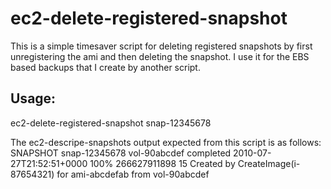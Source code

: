 ec2-delete-registered-snapshot
==============================

This is a simple timesaver script for deleting registered snapshots by
first unregistering the ami and then deleting the snapshot.
I use it for the EBS based backups that I create by another script.

Usage:
------
ec2-delete-registered-snapshot snap-12345678


The ec2-descripe-snapshots output expected from this script is as follows:
SNAPSHOT  snap-12345678   vol-90abcdef    completed   2010-07-27T21:52:51+0000    100%    266627911898    15  Created by CreateImage(i-87654321) for ami-abcdefab from vol-90abcdef

